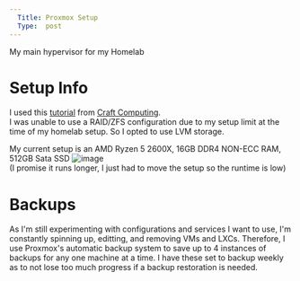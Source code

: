 ```yaml
---
  Title: Proxmox Setup
  Type:  post
---
```

My main hypervisor for my Homelab  

# **Setup Info**  
I used this [tutorial](https://www.youtube.com/watch?v=sZcOlW-DwrU) from [Craft Computing](https://www.youtube.com/@CraftComputing).  
I was unable to use a RAID/ZFS configuration due to my setup limit at the time of my homelab setup. So I opted to use LVM storage.

My current setup is an AMD Ryzen 5 2600X, 16GB DDR4 NON-ECC RAM, 512GB Sata SSD
![image](https://github.com/adnapJosh/homelab/assets/44041134/224e142f-ffef-4a3e-848c-6c6282570db2)  
(I promise it runs longer, I just had to move the setup so the runtime is low)

# **Backups**  
As I'm still experimenting with configurations and services I want to use, I'm constantly spinning up, editting, and removing VMs and LXCs. Therefore, I use Proxmox's automatic backup system to save up to 4 instances of backups for any one machine at a time. I have these set to backup weekly as to not lose too much progress if a backup restoration is needed.
